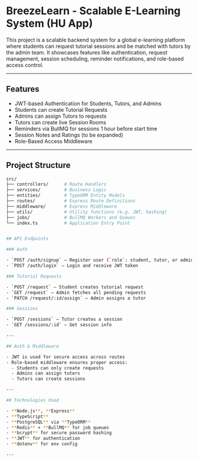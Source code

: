 # BreezeLearn - Scalable E-Learning System (HU App)

This project is a scalable backend system for a global e-learning platform where students can request tutorial sessions and be matched with tutors by the admin team. It showcases features like authentication, request management, session scheduling, reminder notifications, and role-based access control.

---

## Features

- JWT-based Authentication for Students, Tutors, and Admins
- Students can create Tutorial Requests
- Admins can assign Tutors to requests
- Tutors can create live Session Rooms
- Reminders via BullMQ for sessions 1 hour before start time
- Session Notes and Ratings (to be expanded)
- Role-Based Access Middleware

---

## Project Structure

```bash
src/
├── controllers/      # Route Handlers
├── services/         # Business Logic
├── entities/         # TypeORM Entity Models
├── routes/           # Express Route Definitions
├── middleware/       # Express Middleware
├── utils/            # Utility functions (e.g. JWT, hashing)
├── jobs/             # BullMQ Workers and Queues
└── index.ts          # Application Entry Point


## API Endpoints

### Auth

- `POST /auth/signup` – Register user (`role`: student, tutor, or admin)
- `POST /auth/login` – Login and receive JWT token

### Tutorial Requests

- `POST /request` – Student creates tutorial request
- `GET /request` – Admin fetches all pending requests
- `PATCH /request/:id/assign` – Admin assigns a tutor

### Sessions

- `POST /sessions` – Tutor creates a session
- `GET /sessions/:id` – Get session info

---

## Auth & Middleware

- JWT is used for secure access across routes
- Role-based middleware ensures proper access:
  - Students can only create requests
  - Admins can assign tutors
  - Tutors can create sessions

---

## Technologies Used

- **Node.js**, **Express**
- **TypeScript**
- **PostgreSQL** via **TypeORM**
- **Redis** + **BullMQ** for job queues
- **bcrypt** for secure password hashing
- **JWT** for authentication
- **dotenv** for env config

---
```

